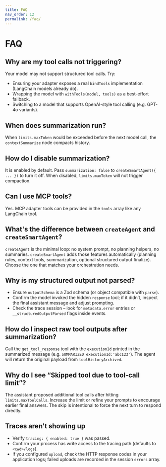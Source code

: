 ```yaml
---
title: FAQ
nav_order: 12
permalink: /faq/
---
```


# FAQ

## Why are my tool calls not triggering?
Your model may not support structured tool calls. Try:

- Ensuring your adapter exposes a real `bindTools` implementation (LangChain models already do).
- Wrapping the model with `withTools(model, tools)` as a best-effort fallback.
- Switching to a model that supports OpenAI-style tool calling (e.g. GPT-4o variants).

## When does summarization run?
When `limits.maxToken` would be exceeded before the next model call, the `contextSummarize` node compacts history.

## How do I disable summarization?
It is enabled by default. Pass `summarization: false` to `createSmartAgent({ ... })` to turn it off. When disabled, `limits.maxToken` will not trigger compaction.

## Can I use MCP tools?
Yes. MCP adapter tools can be provided in the `tools` array like any LangChain tool.

## What's the difference between `createAgent` and `createSmartAgent`?
`createAgent` is the minimal loop: no system prompt, no planning helpers, no summaries. `createSmartAgent` adds those features automatically (planning rules, context tools, summarization, optional structured output finalize). Choose the one that matches your orchestration needs.

## Why is my structured output not parsed?
- Ensure `outputSchema` is a Zod schema (or object compatible with `parse`).
- Confirm the model invoked the hidden `response` tool; if it didn’t, inspect the final assistant message and adjust prompting.
- Check the trace session – look for `metadata.error` entries or `__structuredOutputParsed` flags inside events.

## How do I inspect raw tool outputs after summarization?
Call the `get_tool_response` tool with the `executionId` printed in the summarized message (e.g. `SUMMARIZED executionId:'abc123'`). The agent will return the original payload from `toolHistoryArchived`.

## Why do I see “Skipped tool due to tool-call limit”? 
The assistant proposed additional tool calls after hitting `limits.maxToolCalls`. Increase the limit or refine your prompts to encourage earlier final answers. The skip is intentional to force the next turn to respond directly.

## Traces aren't showing up
- Verify `tracing: { enabled: true }` was passed.
- Confirm your process has write access to the tracing path (defaults to `<cwd>/logs`).
- If you configured `upload`, check the HTTP response codes in your application logs; failed uploads are recorded in the session `errors` array.
